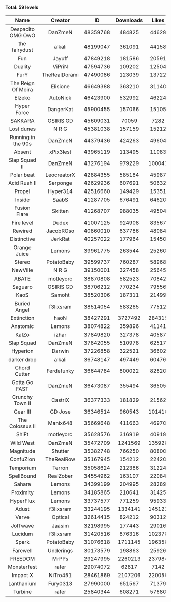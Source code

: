 #### Total: 59 levels

| Name | Creator | ID | Downloads | Likes |
|:---:|:---:|:---:|:---:|:---:|
| Despacito OMG OwO | DanZmeN | 48359768 | 484825 | 44629
| the fairydust | alkali | 48199047 | 361091 | 44158
| Fun | Jayuff | 47849218 | 181586 | 20591
| Duality | ViPriN | 47594736 | 109202 | 12504
| FurY | TheRealDorami | 47490086 | 123039 | 13722
| The Reign Of Moira | Elisione | 46649388 | 363210 | 31140
| Elzeko | AutoNick | 46423900 | 532992 | 46224
| Hyper Force | DangerKat | 45900455 | 157066 | 15105
| SAKKARA | OSIRIS GD | 45609031 | 70059 | 7282
| Lost dunes | N R G | 45381038 | 157159 | 15212
| Running in the 90s | DanZmeN | 44379436 | 424263 | 49604
| Absent | xPix3lest | 43965119 | 113495 | 11083
| Slap Squad II | DanZmeN | 43276194 | 979229 | 100047
| Polar beat | LeocreatorX | 42884355 | 585184 | 45987
| Acid Rush II | Serponge | 42629936 | 607691 | 50632
| Propel | Hyper314 | 42516660 | 149429 | 15351
| Inside | SaabS | 41287705 | 676491 | 64620
| Fusion Flare | Skitten | 41268707 | 988035 | 49504
| Fire level | Dudex | 41007125 | 924908 | 83567
| Rewired | JacobROso | 40860010 | 637786 | 48084
| Distinctive | JerkRat | 40257022 | 177964 | 15450
| Orange Juice | Lemons | 39961775 | 263544 | 25260
| Stereo | PotatoBaby | 39599737 | 760287 | 58968
| NewVille | N R G | 39150001 | 327458 | 25645
| ABATE | motleyorc | 38870808 | 582523 | 70842
| Saguaro | OSIRIS GD | 38706212 | 770234 | 79556
| KaoS | Samoht | 38520306 | 187311 | 21499
| Buried Angel | f3lixsram | 38514054 | 583265 | 77512
| Extinction | haoN | 38427291 | 3727492 | 284319
| Anatomic | Lemons | 38074822 | 359896 | 41141
| KaIZo | izhar | 37849820 | 327378 | 40587
| Slap Squad | DanZmeN | 37842055 | 510978 | 62517
| Hyperion | Darwin | 37226858 | 322521 | 36602
| darker drop | alkali | 36748147 | 497449 | 60476
| Chord Cutter | Ferdefunky | 36644784 | 800022 | 82820
| Gotta Go FAST | DanZmeN | 36473087 | 355494 | 36505
| Crunchy Town II | CastriX | 36377333 | 181829 | 21562
| Gear III | GD Jose | 36346514 | 960543 | 101410
| The Colossus II | Manix648 | 35669648 | 411663 | 46970
| ShiFt | motleyorc | 35628576 | 316919 | 40919
| Wild West | DanZmeN | 35472709 | 1241569 | 135928
| Magnitude | Shutter | 35382748 | 766250 | 80800
| ConfuZion | TheRealRow | 35167945 | 154212 | 22420
| Temporium | Terron | 35058624 | 212386 | 31224
| SpellBound | RealZober | 34554962 | 163107 | 22084
| Sahara | Lemons | 34399199 | 204995 | 28289
| Proximity | Lemons | 34185865 | 210641 | 31425
| HyperFlux | Lemons | 33737577 | 771259 | 95933
| Adust | f3lixsram | 33244195 | 1334141 | 145122
| Verve | Optical | 32614415 | 824212 | 90312
| JolTwave | Jaasim | 32198995 | 177443 | 29016
| Lucidum | f3lixsram | 31420516 | 876316 | 102378
| Spark | PotatoBaby | 31076618 | 1711145 | 196358
| Farewell | Underings | 30173579 | 198863 | 25926
| FREEDOM | MrPPs | 29247995 | 2260213 | 237984
| Monsterfest | rafer | 29074072 | 62817 | 7142
| Impact X | NiTro451 | 28461869 | 2107206 | 220059
| Lanthanium | Fury0313 | 27990000 | 651567 | 71379
| Turbine | rafer | 25840344 | 608271 | 57680
